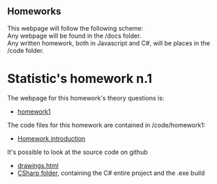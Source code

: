 ## Homeworks
This webpage will follow the following scheme:\
Any webpage will be found in the /docs folder.\
Any written homework, both in Javascript and C#, will be places in the /code folder.

# Statistic's homework n.1
The webpage for this homework's theory questions is:
* [homework1](/docs/homework1.html)

The code files for this homework are contained in /code/homework1:
* [Homework introduction](/code/homework1/introduction.html)

It's possible to look at the source code on github
* [drawings.html](https://github.com/bluecheese-fil/bluecheese-fil.github.io/blob/main/code/homework1/drawings.html)
* [CSharp folder](https://github.com/bluecheese-fil/bluecheese-fil.github.io/tree/main/code/homework1/CSharp/Drawing), containing the C# entire project and the .exe build

